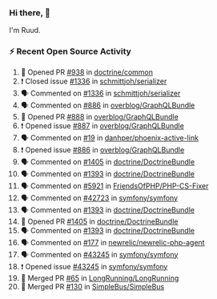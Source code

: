 ### Hi there, 👋

I'm Ruud.
 
### :zap: Recent Open Source Activity

<!--START_SECTION:activity-->
1. 💪 Opened PR [#938](https://github.com/doctrine/common/pull/938) in [doctrine/common](https://github.com/doctrine/common)
2. ❗️ Closed issue [#1336](https://github.com/schmittjoh/serializer/issues/1336) in [schmittjoh/serializer](https://github.com/schmittjoh/serializer)
3. 🗣 Commented on [#1336](https://github.com/schmittjoh/serializer/issues/1336) in [schmittjoh/serializer](https://github.com/schmittjoh/serializer)
4. 🗣 Commented on [#886](https://github.com/overblog/GraphQLBundle/issues/886) in [overblog/GraphQLBundle](https://github.com/overblog/GraphQLBundle)
5. 💪 Opened PR [#888](https://github.com/overblog/GraphQLBundle/pull/888) in [overblog/GraphQLBundle](https://github.com/overblog/GraphQLBundle)
6. ❗️ Opened issue [#887](https://github.com/overblog/GraphQLBundle/issues/887) in [overblog/GraphQLBundle](https://github.com/overblog/GraphQLBundle)
7. 🗣 Commented on [#19](https://github.com/danhper/phoenix-active-link/issues/19) in [danhper/phoenix-active-link](https://github.com/danhper/phoenix-active-link)
8. ❗️ Opened issue [#886](https://github.com/overblog/GraphQLBundle/issues/886) in [overblog/GraphQLBundle](https://github.com/overblog/GraphQLBundle)
9. 🗣 Commented on [#1405](https://github.com/doctrine/DoctrineBundle/issues/1405) in [doctrine/DoctrineBundle](https://github.com/doctrine/DoctrineBundle)
10. 🗣 Commented on [#1393](https://github.com/doctrine/DoctrineBundle/issues/1393) in [doctrine/DoctrineBundle](https://github.com/doctrine/DoctrineBundle)
11. 🗣 Commented on [#5921](https://github.com/FriendsOfPHP/PHP-CS-Fixer/issues/5921) in [FriendsOfPHP/PHP-CS-Fixer](https://github.com/FriendsOfPHP/PHP-CS-Fixer)
12. 🗣 Commented on [#42723](https://github.com/symfony/symfony/issues/42723) in [symfony/symfony](https://github.com/symfony/symfony)
13. 🗣 Commented on [#1393](https://github.com/doctrine/DoctrineBundle/issues/1393) in [doctrine/DoctrineBundle](https://github.com/doctrine/DoctrineBundle)
14. 💪 Opened PR [#1405](https://github.com/doctrine/DoctrineBundle/pull/1405) in [doctrine/DoctrineBundle](https://github.com/doctrine/DoctrineBundle)
15. 🗣 Commented on [#1393](https://github.com/doctrine/DoctrineBundle/issues/1393) in [doctrine/DoctrineBundle](https://github.com/doctrine/DoctrineBundle)
16. 🗣 Commented on [#177](https://github.com/newrelic/newrelic-php-agent/issues/177) in [newrelic/newrelic-php-agent](https://github.com/newrelic/newrelic-php-agent)
17. 🗣 Commented on [#43245](https://github.com/symfony/symfony/issues/43245) in [symfony/symfony](https://github.com/symfony/symfony)
18. ❗️ Opened issue [#43245](https://github.com/symfony/symfony/issues/43245) in [symfony/symfony](https://github.com/symfony/symfony)
19. 🎉 Merged PR [#65](https://github.com/LongRunning/LongRunning/pull/65) in [LongRunning/LongRunning](https://github.com/LongRunning/LongRunning)
20. 🎉 Merged PR [#130](https://github.com/SimpleBus/SimpleBus/pull/130) in [SimpleBus/SimpleBus](https://github.com/SimpleBus/SimpleBus)
<!--END_SECTION:activity-->
